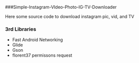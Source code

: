 ###Simple-Instagram-VIdeo-Photo-IG-TV-Downloader

Here some source code to download instagram pic, vid, and TV

### 3rd Libraries
* Fast Android Networking
* Glide
* Gson
* florent37 permissons request
